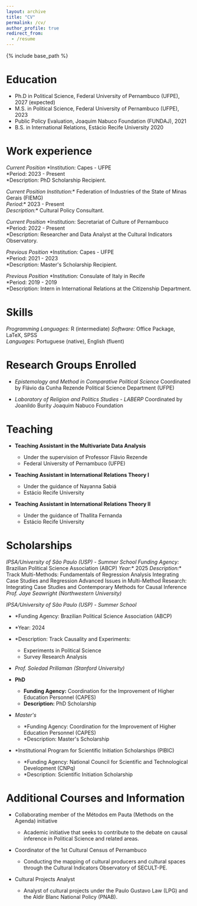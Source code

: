 ```yaml
---
layout: archive
title: "CV"
permalink: /cv/
author_profile: true
redirect_from:
  - /resume
---
```


{% include base_path %}

# Education
* Ph.D in Political Science, Federal University of Pernambuco (UFPE), 2027 (expected)
* M.S. in Political Science, Federal University of Pernambuco (UFPE), 2023
* Public Policy Evaluation, Joaquim Nabuco Foundation (FUNDAJ), 2021
* B.S. in International Relations, Estácio Recife University 2020

# Work experience
*Current Position*
*Institution: Capes - UFPE  
*Period: 2023 - Present  
*Description: PhD Scholarship Recipient.

*Current Position*
*Institution:** Federation of Industries of the State of Minas Gerais (FIEMG)  
*Period:** 2023 - Present  
*Description:** Cultural Policy Consultant.

*Current Position*
*Institution: Secretariat of Culture of Pernambuco  
*Period: 2022 - Present  
*Description: Researcher and Data Analyst at the Cultural Indicators Observatory.

*Previous Position*
*Institution: Capes - UFPE  
*Period: 2021 - 2023  
*Description: Master's Scholarship Recipient.

*Previous Position*
*Institution: Consulate of Italy in Recife  
*Period: 2019 - 2019  
*Description: Intern in International Relations at the Citizenship Department.

# Skills
*Programming Languages:* R (intermediate) 
*Software:* Office Package, LaTeX, SPSS  
*Languages:* Portuguese (native), English (fluent)

# Research Groups Enrolled
- *Epistemology and Method in Comparative Political Science*
  Coordinated by Flávio da Cunha Rezende
  Political Science Department (UFPE)
  
- *Laboratory of Religion and Politics Studies - LABERP*
  Coordinated by Joanildo Burity
  Joaquim Nabuco Foundation
  
# Teaching
- **Teaching Assistant in the Multivariate Data Analysis**
  - Under the supervision of Professor Flávio Rezende
  - Federal University of Pernambuco (UFPE)
  
- **Teaching Assistant in International Relations Theory I**
  - Under the guidance of Nayanna Sabiá
  - Estácio Recife University
 
- **Teaching Assistant in International Relations Theory II**
  - Under the guidance of Thallita Fernanda
  - Estácio Recife University

# Scholarships
*IPSA/University of São Paulo (USP) - Summer School
  *Funding Agency:** Brazilian Political Science Association (ABCP)
  *Year:** 2025
  *Description:** Track Multi-Methods:
  Fundamentals of Regression Analysis
   Integrating Case Studies and Regression
   Advanced Issues in Multi-Method Research: Integrating Case Studies and Contemporary Methods for Causal Inference
  *Prof. Jaye Seawright (Northwestern University)*


*IPSA/University of São Paulo (USP) - Summer School*
  - *Funding Agency: Brazilian Political Science Association (ABCP)
  - *Year: 2024
  - *Description: Track Causality and Experiments:
    - Experiments in Political Science
    - Survey Research Analysis
  - *Prof. Soledad Prillaman (Stanford University)*


- **PhD**
  - **Funding Agency:** Coordination for the Improvement of Higher Education Personnel (CAPES)
  - **Description:** PhD Scholarship


- *Master's*
  - *Funding Agency: Coordination for the Improvement of Higher Education Personnel (CAPES)
  - *Description: Master's Scholarship


- *Institutional Program for Scientific Initiation Scholarships (PIBIC)
  - *Funding Agency: National Council for Scientific and Technological Development (CNPq)
  - *Description: Scientific Initiation Scholarship

  
# Additional Courses and Information
- Collaborating member of the Métodos em Pauta (Methods on the Agenda) initiative
  - Academic initiative that seeks to contribute to the debate on causal inference in Political Science and related areas.

- Coordinator of the 1st Cultural Census of Pernambuco
  - Conducting the mapping of cultural producers and cultural spaces through the Cultural Indicators Observatory of SECULT-PE.
 
- Cultural Projects Analyst
  - Analyst of cultural projects under the Paulo Gustavo Law (LPG) and the Aldir Blanc National Policy (PNAB).



